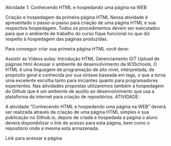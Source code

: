 Atividade 1: Conhecendo HTML e hospedando uma página na WEB

Criação e hospedagem da primeira página HTML
Nessa atividade é apresentado o passo-a-passo para criação de uma página HTML e sua respectiva hospedagem. Todos os procedimentos devem ser executados para que o ambiente de trabalho do curso fique funcional no que diz respeito à hospedagem das páginas produzidas.

Para conseguir criar sua primeira página HTML você deve:

Assistir as Vídeos aulas:
Introdução HTML
Gerenciamento GIT
Upload de páginas html
Acessar o ambiente de desenvolvimento da W3Schools. O HTML é uma linguagem de programação de alto nível, interpretada, de propósito geral e conhecida por sua sintaxe baseada em tags, o que a torna uma excelente escolha tanto para iniciantes quanto para programadores experientes. 
Nas atividades propostas utilizaremos também a hospedagem do Github que é um ambiente de auxílio ao desenvolvimento que usa a plataforma da internet para criação de repositórios.
ATIVIDADE:

A atividade “Conhecendo HTML e hospedando uma página na WEB” deverá ser realizada através da criação de uma página HTML simples e sua publicação no Github.io, depois de criada e hospedada a página o aluno deverá disponibilizar o link de acesso para esta página, bem como o repositório onde a mesma está armazenada.

Link para acessar a página
